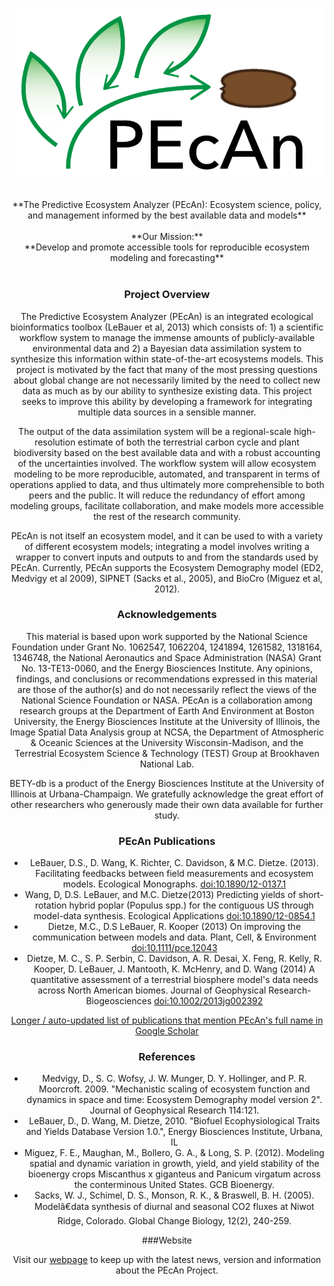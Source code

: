 ![](PecanLogo.png)
<br>
</br>
<center>**The Predictive Ecosystem Analyzer (PEcAn): Ecosystem science, policy, and management informed by the best available data and models**
<br>
</br>
<center>**Our Mission:**
<center>**Develop and promote accessible tools for reproducible ecosystem modeling and forecasting**
<br>
</br>

### Project Overview 
The Predictive Ecosystem Analyzer (PEcAn) is an integrated ecological bioinformatics toolbox (LeBauer et al, 2013) which consists of: 1) a scientific workflow system to manage the immense amounts of publicly-available environmental data and 2) a Bayesian data assimilation system to synthesize this information within state-of-the-art ecosystems models. This project is motivated by the fact that many of the most pressing questions about global change are not necessarily limited by the need to collect new data as much as by our ability to synthesize existing data. This project seeks to improve this ability by developing a framework for integrating multiple data sources in a sensible manner.

The output of the data assimilation system will be a regional-scale high-resolution estimate of both the terrestrial carbon cycle and plant biodiversity based on the best available data and with a robust accounting of the uncertainties involved. The workflow system will allow ecosystem modeling to be more reproducible, automated, and transparent in terms of operations applied to data, and thus ultimately more comprehensible to both peers and the public. It will reduce the redundancy of effort among modeling groups, facilitate collaboration, and make models more accessible the rest of the research community.

PEcAn is not itself an ecosystem model, and it can be used to with a variety of different ecosystem models; integrating a model involves writing a wrapper to convert inputs and outputs to and from the standards used by PEcAn. Currently, PEcAn supports the Ecosystem Demography model (ED2, Medvigy et al 2009), SIPNET (Sacks et al., 2005), and BioCro (Miguez et al, 2012).




### Acknowledgements

This material is based upon work supported by the National Science Foundation under Grant No. 1062547, 1062204, 1241894, 1261582, 1318164, 1346748, the National Aeronautics and Space Administration (NASA) Grant No. 13-TE13-0060, and the Energy Biosciences Institute. Any opinions, findings, and conclusions or recommendations expressed in this material are those of the author(s) and do not necessarily reflect the views of the National Science Foundation or NASA. PEcAn is a collaboration among research groups at the Department of Earth And Environment at Boston University, the Energy Biosciences Institute at the University of Illinois, the Image Spatial Data Analysis group at NCSA, the Department of Atmospheric & Oceanic Sciences at the University Wisconsin-Madison, and the Terrestrial Ecosystem Science & Technology (TEST) Group at Brookhaven National Lab.

BETY-db is a product of the Energy Biosciences Institute at the University of Illinois at Urbana-Champaign. We gratefully acknowledge the great effort of other researchers who generously made their own data available for further study.

### PEcAn Publications 

* LeBauer, D.S., D. Wang, K. Richter, C. Davidson, & M.C. Dietze. (2013). Facilitating feedbacks between field measurements and ecosystem models. Ecological Monographs. [doi:10.1890/12-0137.1](http://dx.doi.org/10.1890/12-0137.1)
* Wang, D, D.S. LeBauer, and M.C. Dietze(2013) Predicting yields of short-rotation hybrid poplar (Populus spp.) for the contiguous US through model-data synthesis. Ecological Applications [doi:10.1890/12-0854.1](http://dx.doi.org/10.1890/12-0854.1)
* Dietze, M.C., D.S LeBauer, R. Kooper (2013) On improving the communication between models and data. Plant, Cell, & Environment [doi:10.1111/pce.12043](http://dx.doi.org/10.1111/pce.12043)
* Dietze, M. C., S. P. Serbin, C. Davidson, A. R. Desai, X. Feng, R. Kelly, R. Kooper, D. LeBauer, J. Mantooth, K. McHenry, and D. Wang (2014) A quantitative assessment of a terrestrial biosphere model's data needs across North American biomes. Journal of Geophysical Research-Biogeosciences [doi:10.1002/2013jg002392](http://dx.doi.org/10.1002/2013jg002392)

 [Longer / auto-updated list of publications that mention PEcAn's full name in Google Scholar](https://scholar.google.com/scholar?start=0&q="predictive+ecosystem+analyzer+PEcAn")


### References

*    Medvigy, D., S. C. Wofsy, J. W. Munger, D. Y. Hollinger, and P. R. Moorcroft. 2009. "Mechanistic scaling of ecosystem function and dynamics in space and time: Ecosystem Demography model version 2". Journal of Geophysical Research 114:121.
*    LeBauer, D., D. Wang, M. Dietze, 2010. "Biofuel Ecophysiological Traits and Yields Database Version 1.0.", Energy Biosciences Institute, Urbana, IL
*    Miguez, F. E., Maughan, M., Bollero, G. A., & Long, S. P. (2012). Modeling spatial and dynamic variation in growth, yield, and yield stability of the bioenergy crops Miscanthus x giganteus and Panicum virgatum across the conterminous United States. GCB Bioenergy.
*    Sacks, W. J., Schimel, D. S., Monson, R. K., & Braswell, B. H. (2005). Modelâ€data synthesis of diurnal and seasonal CO2 fluxes at Niwot Ridge, Colorado. Global Change Biology, 12(2), 240-259.

###Website

Visit our [webpage](http://pecanproject.github.io/) to keep up with the latest news, version and information about the PEcAn Project.

